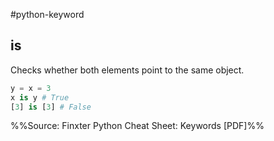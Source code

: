 #python-keyword 
## is
Checks whether both elements point to the same object.

```python
y = x = 3
x is y # True
[3] is [3] # False
```

%%Source: Finxter Python Cheat Sheet: Keywords [PDF]%%